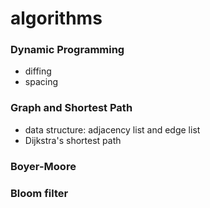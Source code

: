 # algorithms

### Dynamic Programming
- diffing
- spacing

### Graph and Shortest Path
- data structure: adjacency list and edge list
- Dijkstra's shortest path

### Boyer-Moore 

### Bloom filter
